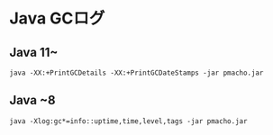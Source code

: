 # Java GCログ

## Java 11~
```shell
java -XX:+PrintGCDetails -XX:+PrintGCDateStamps -jar pmacho.jar
```

## Java ~8
```shell
java -Xlog:gc*=info::uptime,time,level,tags -jar pmacho.jar
```